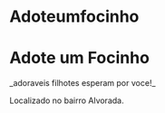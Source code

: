 # Adoteumfocinho
<h1>Adote um Focinho</h1>  
<p> _adoraveis filhotes esperam por voce!_</p>
<p>Localizado no bairro Alvorada.</p>